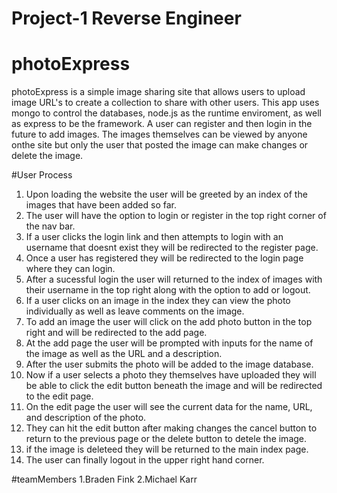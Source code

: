# Project-1 Reverse Engineer

# photoExpress
photoExpress is a simple image sharing site that allows users to upload image URL's to create a collection to share with other users. 
This app uses mongo to control the databases, node.js as the runtime enviroment, as well as express to be the framework. 
A user can register and then login in the future to add images. The images themselves can be viewed by anyone onthe site 
but only the user that posted the image can make changes or delete the image. 

#User Process
1. Upon loading the website the user will be greeted by an index of the images that have been added so far. 
2. The user will have the option to login or register in the top right corner of the nav bar.
3. If a user clicks the login link and then attempts to login with an username that doesnt exist they will be redirected to the register page.
4. Once a user has registered they will be redirected to the login page where they can login.
5. After a sucessful login the user will returned to the index of images with their username in the top right along with the option to add or logout.
6. If a user clicks on an image in the index they can view the photo individually as well as leave comments on the image.
7. To add an image the user will click on the add photo button in the top right and will be redirected to the add page.
8. At the add page the user will be prompted with inputs for the name of the image as well as the URL and a description.
9. After the user submits the photo will be added to the image database.
10. Now if a user selects a photo they themselves have uploaded they will be able to click the edit button beneath the image and will be redirected to the edit page.
11. On the edit page the user will see the current data for the name, URL, and description of the photo.
12. They can hit the edit button after making changes the cancel button to return to the previous page or the delete button to detele the image.
13. if the image is deleteed they will be returned to the main index page. 
14. The user can finally logout in the upper right hand corner.

#teamMembers
1.Braden Fink
2.Michael Karr
